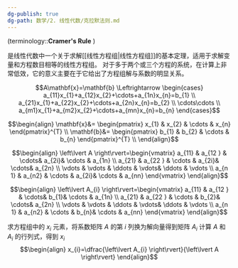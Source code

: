 ```yaml
---
dg-publish: true
dg-path: 数学/2. 线性代数/克拉默法则.md
---
```


(terminology::**Cramer's Rule**  )

是线性代数中一个关于求解[[线性方程组\|线性方程组]]的基本定理，适用于求解变量和方程数目相等的线性方程组。
对于多于两个或三个方程的系统，在计算上非常低效，它的意义主要在于它给出了方程组解与系数的明显关系。

$$A\mathbf{x}=\mathbf{b} \Leftrightarrow \begin{cases}
a_{11}x_{1}+a_{12}x_{2}+\cdots+a_{1n}x_{n}=b_{1} \\
a_{21}x_{1}+a_{22}x_{2}+\cdots+a_{2n}x_{n}=b_{2} \\ 
 \cdots\cdots  \\
a_{m1}x_{1}+a_{m2}x_{2}+\cdots+a_{mn}x_{n}=b_{n}
\end{cases}$$

$$\begin{align}
\mathbf{x}&= \begin{pmatrix}
x_{1}  & x_{2} & \cdots  & x_{n}
\end{pmatrix}^{T} \\
\mathbf{b}&= \begin{pmatrix}
b_{1}  & b_{2} & \cdots  & b_{n}
\end{pmatrix}^{T} \\
\end{align}$$


$$\begin{align}
\left\lvert  A \right\rvert=\begin{vmatrix}
a_{11} & a_{12 } & \cdots& a_{2i}& \cdots & a_{1n} \\
a_{21} & a_{22 } & \cdots  & a_{2i}& \cdots& a_{2n} \\ 
\vdots  &  \vdots  & \ddots  & \vdots& \ddots & \vdots \\
a_{n 1} & a_{n2} & \cdots & a_{2i}& \cdots  & a_{nn}
\end{vmatrix} 
\end{align}$$

$$\begin{align}
\left\lvert  A_{i} \right\rvert=\begin{vmatrix}
a_{11} & a_{12 } & \cdots& b_{1}& \cdots & a_{1n} \\
a_{21} & a_{22 } & \cdots  & b_{2}& \cdots& a_{2n} \\ 
\vdots  &  \vdots  & \ddots  & \vdots& \ddots & \vdots \\
a_{n 1} & a_{n2} & \cdots & b_{n}& \cdots  & a_{nn}
\end{vmatrix} 
\end{align}$$


求方程组中的 $x_{i}$ 元素，将系数矩阵 $A$ 的第 $i$ 列换为解向量得到矩阵 $A_{i}$ 
计算 $A$ 和 $A_{i}$ 的行列式，得到 $x_{i}$
$$\begin{align}
x_{i}=\dfrac{\left\lvert  A_{i} \right\rvert}{\left\lvert  A \right\rvert}
\end{align}$$


